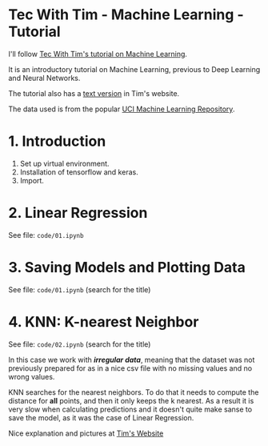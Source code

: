 # Tec With Tim - Machine Learning - Tutorial

I'll follow [Tec With Tim's tutorial on Machine Learning][1].

It is an introductory tutorial on Machine Learning, previous to Deep Learning
and Neural Networks.

The tutorial also has a [text version][2] in Tim's website.

The data used is from the popular [UCI Machine Learning Repository][3].

[1]: https://youtube.com/playlist?list=PLzMcBGfZo4-mP7qA9cagf68V06sko5otr
[2]: https://www.techwithtim.net/tutorials/machine-learning-python/linear-regression/
[3]: https://archive.ics.uci.edu/ml/index.php
# 1. Introduction

1. Set up virtual environment.
2. Installation of tensorflow and keras.
3. Import.

# 2. Linear Regression

See file: `code/01.ipynb`

# 3. Saving Models and Plotting Data

See file: `code/01.ipynb` (search for the title)

# 4. KNN: K-nearest Neighbor

See file: `code/02.ipynb` (search for the title)

In this case we work with ***irregular data***, meaning that the dataset was
not previously prepared for as in a nice csv file with no missing values and no
wrong values.

KNN searches for the <k> nearest neighbors.
To do that it needs to compute the distance for **all** points, and then it
only keeps the k nearest.
As a result it is very slow when calculating predictions and it doesn't quite
make sanse to save the model, as it was the case of Linear Regression.

Nice explanation and pictures at [Tim's Website][4]

[4]: https://www.techwithtim.net/tutorials/machine-learning-python/k-nearest-neighbors-3/

